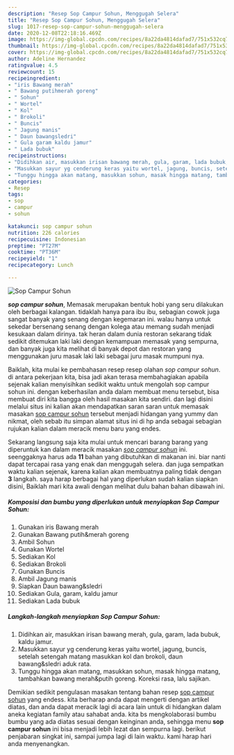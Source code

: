 ```yaml
---
description: "Resep Sop Campur Sohun, Menggugah Selera"
title: "Resep Sop Campur Sohun, Menggugah Selera"
slug: 1017-resep-sop-campur-sohun-menggugah-selera
date: 2020-12-08T22:18:16.469Z
image: https://img-global.cpcdn.com/recipes/8a22da4814dafad7/751x532cq70/sop-campur-sohun-foto-resep-utama.jpg
thumbnail: https://img-global.cpcdn.com/recipes/8a22da4814dafad7/751x532cq70/sop-campur-sohun-foto-resep-utama.jpg
cover: https://img-global.cpcdn.com/recipes/8a22da4814dafad7/751x532cq70/sop-campur-sohun-foto-resep-utama.jpg
author: Adeline Hernandez
ratingvalue: 4.5
reviewcount: 15
recipeingredient:
- "iris Bawang merah"
- " Bawang putihmerah goreng"
- " Sohun"
- " Wortel"
- " Kol"
- " Brokoli"
- " Buncis"
- " Jagung manis"
- " Daun bawangsledri"
- " Gula garam kaldu jamur"
- " Lada bubuk"
recipeinstructions:
- "Didihkan air, masukkan irisan bawang merah, gula, garam, lada bubuk, kaldu jamur."
- "Masukkan sayur yg cenderung keras yaitu wortel, jagung, buncis, setelah setengah matang masukkan kol dan brokoli, daun bawang&amp;sledri aduk rata."
- "Tunggu hingga akan matang, masukkan sohun, masak hingga matang, tambahkan bawang merah&amp;putih goreng. Koreksi rasa, lalu sajikan."
categories:
- Resep
tags:
- sop
- campur
- sohun

katakunci: sop campur sohun 
nutrition: 226 calories
recipecuisine: Indonesian
preptime: "PT27M"
cooktime: "PT36M"
recipeyield: "1"
recipecategory: Lunch

---
```



![Sop Campur Sohun](https://img-global.cpcdn.com/recipes/8a22da4814dafad7/751x532cq70/sop-campur-sohun-foto-resep-utama.jpg)

<b><i>sop campur sohun</i></b>, Memasak merupakan bentuk hobi yang seru dilakukan oleh berbagai kalangan. tidaklah hanya para ibu ibu, sebagian cowok juga sangat banyak yang senang dengan kegemaran ini. walau hanya untuk sekedar bersenang senang dengan kolega atau memang sudah menjadi kesukaan dalam dirinya. tak heran dalam dunia restoran sekarang tidak sedikit ditemukan laki laki dengan kemampuan memasak yang sempurna, dan banyak juga kita melihat di banyak depot dan restoran yang menggunakan juru masak laki laki sebagai juru masak mumpuni nya.



Baiklah, kita mulai ke pembahasan resep resep olahan <i>sop campur sohun</i>. di antara pekerjaan kita, bisa jadi akan terasa membahagiakan apabila sejenak kalian menyisihkan sedikit waktu untuk mengolah sop campur sohun ini. dengan keberhasilan anda dalam membuat menu tersebut, bisa membuat diri kita bangga oleh hasil masakan kita sendiri. dan lagi disini melalui situs ini kalian akan mendapatkan saran saran untuk memasak masakan <u>sop campur sohun</u> tersebut menjadi hidangan yang yummy dan nikmat, oleh sebab itu simpan alamat situs ini di hp anda sebagai sebagian rujukan kalian dalam meracik menu baru yang endes.


Sekarang langsung saja kita mulai untuk mencari barang barang yang diperuntuk kan dalam meracik masakan <u><i>sop campur sohun</i></u> ini. seenggaknya harus ada <b>11</b> bahan yang dibutuhkan di makanan ini. biar nanti dapat tercapai rasa yang enak dan menggugah selera. dan juga sempatkan waktu kalian sejenak, karena kalian akan membuatnya paling tidak dengan <b>3</b> langkah. saya harap berbagai hal yang diperlukan sudah kalian siapkan disini, Baiklah mari kita awali dengan melihat dulu bahan bahan dibawah ini.

<!--inarticleads1-->

##### Komposisi dan bumbu yang diperlukan untuk menyiapkan Sop Campur Sohun:

1. Gunakan iris Bawang merah
1. Gunakan  Bawang putih&amp;merah goreng
1. Ambil  Sohun
1. Gunakan  Wortel
1. Sediakan  Kol
1. Sediakan  Brokoli
1. Gunakan  Buncis
1. Ambil  Jagung manis
1. Siapkan  Daun bawang&amp;sledri
1. Sediakan  Gula, garam, kaldu jamur
1. Sediakan  Lada bubuk




<!--inarticleads2-->

##### Langkah-langkah menyiapkan Sop Campur Sohun:

1. Didihkan air, masukkan irisan bawang merah, gula, garam, lada bubuk, kaldu jamur.
1. Masukkan sayur yg cenderung keras yaitu wortel, jagung, buncis, setelah setengah matang masukkan kol dan brokoli, daun bawang&amp;sledri aduk rata.
1. Tunggu hingga akan matang, masukkan sohun, masak hingga matang, tambahkan bawang merah&amp;putih goreng. Koreksi rasa, lalu sajikan.




Demikian sedikit pengulasan masakan tentang bahan resep <u>sop campur sohun</u> yang endess. kita berharap anda dapat mengerti dengan artikel diatas, dan anda dapat meracik lagi di acara lain untuk di hidangkan dalam aneka kegiatan family atau sahabat anda. kita bs mengkolaborasi bumbu bumbu yang ada diatas sesuai dengan keinginan anda, sehingga menu <b>sop campur sohun</b> ini bisa menjadi lebih lezat dan sempurna lagi. berikut penjabaran singkat ini, sampai jumpa lagi di lain waktu. kami harap hari anda menyenangkan.
